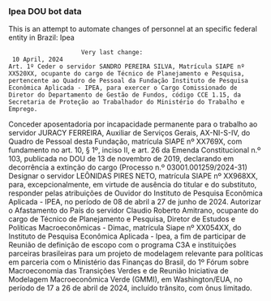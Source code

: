  ### Ipea DOU bot data
 This is an attempt to automate changes of personnel at an specific federal entity in Brazil: Ipea
 
                        Very last change: 
 	 10 April, 2024
	Art. 1º Ceder o servidor SANDRO PEREIRA SILVA, Matrícula SIAPE nº XX520XX, ocupante do cargo de Técnico de Planejamento e Pesquisa, pertencente ao Quadro de Pessoal da Fundação Instituto de Pesquisa Econômica Aplicada - IPEA, para exercer o Cargo Comissionado de Diretor do Departamento de Gestão de Fundos, código CCE 1.15, da Secretaria de Proteção ao Trabalhador do Ministério do Trabalho e Emprego.
Conceder aposentadoria por incapacidade permanente para o trabalho ao servidor JURACY FERREIRA, Auxiliar de Serviços Gerais, AX-NI-S-IV, do Quadro de Pessoal desta Fundação, matrícula SIAPE nº XX769X, com fundamento no art. 10, § 1º, inciso II, e art. 26 da Emenda Constitucional n.º 103, publicada no DOU de 13 de novembro de 2019, declarando em decorrência a extinção do cargo (Processo n.º 03001.001259/2024-31)
Designar o servidor LEÔNIDAS PIRES NETO, matrícula SIAPE nº XX968XX, para, excepcionalmente, em virtude de ausência do titular e do substituto, responder pelas atribuições de Ouvidor do Instituto de Pesquisa Econômica Aplicada - IPEA, no período de 08 de abril a 27 de junho de 2024.
Autorizar o Afastamento do País do servidor Claudio Roberto Amitrano, ocupante do cargo de Técnico de Planejamento e Pesquisa, Diretor de Estudos e Políticas Macroeconômicas - Dimac, matrícula Siape nº XX054XX, do Instituto de Pesquisa Econômica Aplicada - Ipea, a fim de participar de Reunião de definição de escopo com o programa C3A e instituições parceiras brasileiras para um projeto de modelagem relevante para políticas em parceria com o Ministério das Finanças do Brasil, do 1º Fórum sobre Macroeconomia das Transições Verdes e de Reunião Iniciativa de Modelagem Macroeconômica Verde (GMMI), em Washington/EUA, no período de 17 a 26 de abril de 2024, incluído trânsito, com ônus limitado.
